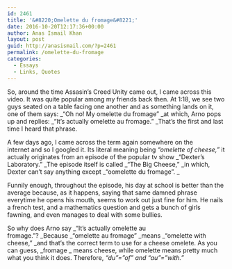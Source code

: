 ```yaml
---
id: 2461
title: '&#8220;Omelette du fromage&#8221;'
date: 2016-10-20T12:17:36+00:00
author: Anas Ismail Khan
layout: post
guid: http://anasismail.com/?p=2461
permalink: /omelette-du-fromage
categories:
  - Essays
  - Links, Quotes
---
```

So, around the time Assasin&#8217;s Creed Unity came out, I came across this video. It was quite popular among my friends back then. At 1:18, we see two guys seated on a table facing one another and as something lands on it, one of them says: _&#8220;Oh no! My omelette du fromage&#8221; _at which, Arno pops up and replies: _&#8220;It&#8217;s actually omelette au fromage.&#8221; _That&#8217;s the first and last time I heard that phrase.



A few days ago, I came across the term again somewhere on the internet and so I googled it. Its literal meaning being _&#8220;omelette of cheese,&#8221;_ it actually originates from an episode of the popular tv show _&#8220;Dexter&#8217;s Laboratory.&#8221; _The episode itself is called _&#8220;The Big Cheese,&#8221; _in which, Dexter can&#8217;t say anything except _&#8220;oomelette du fromage&#8221;. _

Funnily enough, throughout the episode, his day at school is better than the average because, as it happens, saying that same damned phrase everytime he opens his mouth, seems to work out just fine for him. He nails a french test, and a mathematics question and gets a bunch of girls fawning, and even manages to deal with some bullies.

So why does Arno say _&#8220;It&#8217;s actually omelette au fromage.&#8221;? _Because _&#8220;omelette au fromage&#8221; _means _&#8220;omelette with cheese,&#8221; _and that&#8217;s the correct term to use for a cheese omelete. As you can guess, _fromage _ means cheese, while omelette means pretty much what you think it does. Therefore, _&#8220;du&#8221;=&#8221;of&#8221; and &#8220;au&#8221;=&#8221;with.&#8221;_